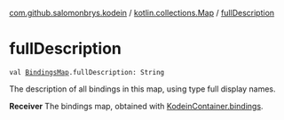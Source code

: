 [com.github.salomonbrys.kodein](../index.md) / [kotlin.collections.Map](index.md) / [fullDescription](.)

# fullDescription

`val `[`BindingsMap`](../-bindings-map.md)`.fullDescription: String`

The description of all bindings in this map, using type full display names.

**Receiver**
The bindings map, obtained with [KodeinContainer.bindings](../-kodein-container/bindings.md).

